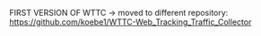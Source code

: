 FIRST VERSION OF WTTC
-> moved to different repository: https://github.com/koebe1/WTTC-Web_Tracking_Traffic_Collector
